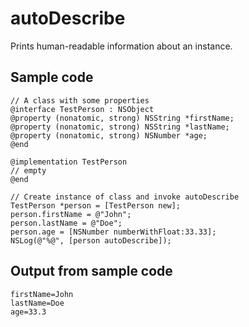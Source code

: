 autoDescribe
============

Prints human-readable information about an instance.


Sample code
-----------

	// A class with some properties
	@interface TestPerson : NSObject
	@property (nonatomic, strong) NSString *firstName;
	@property (nonatomic, strong) NSString *lastName;
	@property (nonatomic, strong) NSNumber *age;
	@end

	@implementation TestPerson
	// empty
	@end

	// Create instance of class and invoke autoDescribe
    TestPerson *person = [TestPerson new];
    person.firstName = @"John";
    person.lastName = @"Doe";
    person.age = [NSNumber numberWithFloat:33.33];
	NSLog(@"%@", [person autoDescribe]);

Output from sample code
-----------------------

	firstName=John
	lastName=Doe
	age=33.3

